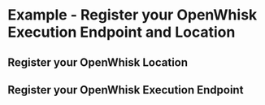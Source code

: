 # Example - Register your OpenWhisk Execution Endpoint and Location

## Register your OpenWhisk Location

## Register your OpenWhisk Execution Endpoint